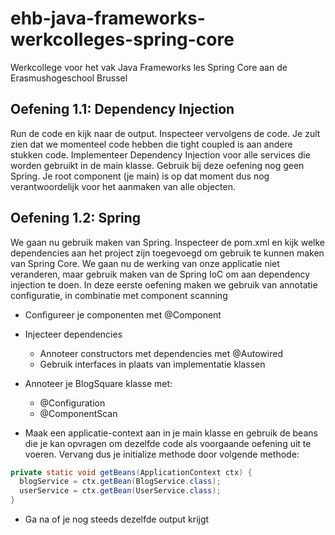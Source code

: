 # ehb-java-frameworks-werkcolleges-spring-core
Werkcollege voor het vak Java Frameworks les Spring Core aan de Erasmushogeschool Brussel

## Oefening 1.1: Dependency Injection
Run de code en kijk naar de output. Inspecteer vervolgens de code. Je zult zien dat we momenteel code hebben die tight coupled is aan andere stukken code. Implementeer Dependency Injection voor alle services die worden gebruikt in de main klasse. Gebruik bij deze oefening nog geen Spring. Je root component (je main) is op dat moment dus nog verantwoordelijk voor het aanmaken van alle objecten. 

## Oefening 1.2: Spring
We gaan nu gebruik maken van Spring. Inspecteer de pom.xml en kijk welke dependencies aan het project zijn toegevoegd om gebruik te kunnen maken van Spring Core. We gaan nu de werking van onze applicatie niet veranderen, maar gebruik maken van de Spring IoC om aan dependency injection te doen. In deze eerste oefening maken we gebruik van annotatie configuratie, in combinatie met component scanning

- Configureer je componenten met @Component
- Injecteer dependencies
  -	Annoteer constructors met dependencies met @Autowired
  -	Gebruik interfaces in plaats van implementatie klassen
  
- Annoteer je BlogSquare klasse met:
  -	@Configuration
  -	@ComponentScan
  	
- Maak een applicatie-context aan in je main klasse en gebruik de beans die je kan opvragen om dezelfde code als voorgaande oefening uit te voeren. Vervang dus je initialize methode door volgende methode:
```java
private static void getBeans(ApplicationContext ctx) {
  blogService = ctx.getBean(BlogService.class);
  userService = ctx.getBean(UserService.class);
}
```
 
-	Ga na of je nog steeds dezelfde output krijgt

